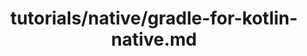 ---
title: tutorials/native/gradle-for-kotlin-native.md
showAuthorInfo: false
redirect_path: https://kotlinlang.orgdocs/tutorials/native/using-gradle
---